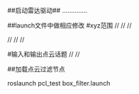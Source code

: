 ##启动雷达驱动##
..............

##launch文件中做相应修改
#xyz范围
//<param name="min_x" value="-1.6"/>
//<param name="min_y" value="-0.6"/>
//<param name="min_z" value="-100"/>

//<param name="max_x" value="0.6"/>
//<param name="max_y" value="0.6"/>
//<param name="max_z" value="100"/>

#输入和输出点云话题
//<param name="points_topic" type="string" value="/rslidar_points"/>
//<param name="filter_topic" type="string"  value="filter_points"/>

##加载点云过滤节点

roslaunch pcl_test box_filter.launch

